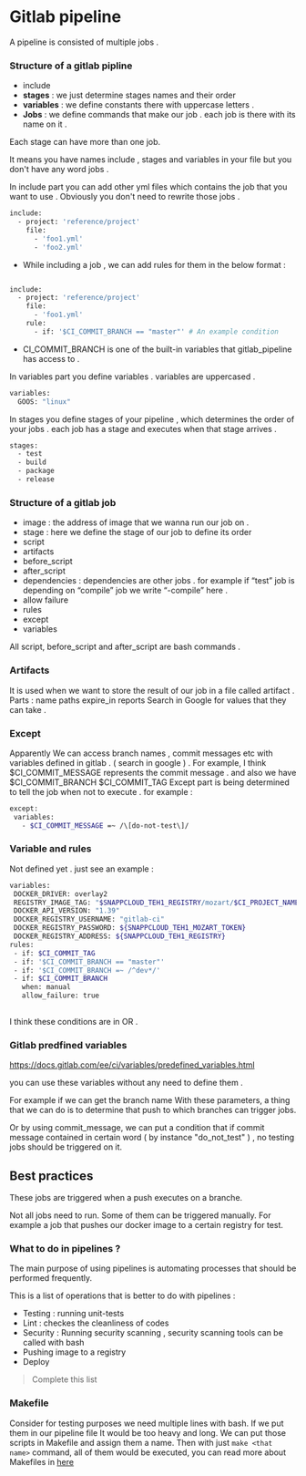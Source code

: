 # Gitlab pipeline

A pipeline is consisted of multiple jobs . 

### Structure of a gitlab pipline

* include
* **stages** : we just determine stages names and their order 
* **variables** :  we define constants there with uppercase letters .
* **Jobs** : we define commands that make our job . each job is there with its name on it . 

Each stage can have more than one job.

It means you have names include , stages and variables 
in your file but you don't have any word jobs . 

In include part you can add other yml files which contains
the job that you want to use . Obviously you don't
need to rewrite those jobs . 

```bash
include:
  - project: 'reference/project'
    file:
      - 'foo1.yml'
      - 'foo2.yml'
```

* While including a job , we can add rules for them in the below format : 

```bash

include:
  - project: 'reference/project'
    file:
      - 'foo1.yml'
    rule:
      - if: '$CI_COMMIT_BRANCH == "master"' # An example condition 
```

* CI_COMMIT_BRANCH is one of the  built-in variables that gitlab_pipeline has access to . 

In variables part you define variables . variables are 
uppercased . 

```bash
variables:
  GOOS: "linux" 
```

In stages you define stages of your pipeline , which 
determines the order of your jobs . each job has a stage
and executes when that stage arrives . 

```bash
stages:
  - test
  - build
  - package
  - release
```

### Structure of a gitlab job
* image :  the address of image that we wanna run our job on . 
* stage : here we define the stage of our job to define its order 
* script
* artifacts
* before_script
* after_script
* dependencies : dependencies are other jobs . for example if  “test” job is depending on “compile” job we write “-compile” here . 
* allow failure 
* rules
* except 
* variables

All script, before_script and after_script are bash commands .

### Artifacts
It is used when we want to store the result of our job in a file called artifact . 
Parts : 
name 
paths
expire_in
reports
Search in Google for values that they can take . 

### Except
Apparently We can access branch names , commit messages etc with variables defined in gitlab . ( search in google ) . For example, I think  $CI_COMMIT_MESSAGE  represents the commit message . and also we have 
$CI_COMMIT_BRANCH
$CI_COMMIT_TAG 
Except part is being determined to tell the job when not to execute . for example : 
```bash
except:
 variables:
   - $CI_COMMIT_MESSAGE =~ /\[do-not-test\]/
```

### Variable and rules
Not defined yet . just see an example :
```bash
variables:
 DOCKER_DRIVER: overlay2
 REGISTRY_IMAGE_TAG: "$SNAPPCLOUD_TEH1_REGISTRY/mozart/$CI_PROJECT_NAME-v2"
 DOCKER_API_VERSION: "1.39"
 DOCKER_REGISTRY_USERNAME: "gitlab-ci"
 DOCKER_REGISTRY_PASSWORD: ${SNAPPCLOUD_TEH1_MOZART_TOKEN}
 DOCKER_REGISTRY_ADDRESS: ${SNAPPCLOUD_TEH1_REGISTRY}
rules:
 - if: $CI_COMMIT_TAG
 - if: '$CI_COMMIT_BRANCH == "master"'
 - if: '$CI_COMMIT_BRANCH =~ /^dev*/'
 - if: $CI_COMMIT_BRANCH
   when: manual
   allow_failure: true
   
```
I think these conditions are in OR . 


### Gitlab predfined variables

https://docs.gitlab.com/ee/ci/variables/predefined_variables.html

you can use these variables without any need to define them  . 

For example if we can get the branch name With these parameters, a thing that we can do is to determine that push to which branches can trigger jobs.

Or by using commit_message, we can put a condition that if commit message contained in certain word ( by instance "do_not_test" ) , no testing jobs should be triggered on it.

## Best practices

These jobs are triggered when a push executes on a branche. 

Not all jobs need to run. Some of them can be triggered manually. For example a job that pushes our docker image to a certain registry for test.

### What to do in pipelines ?
The main purpose of using pipelines is automating processes that should be performed frequently.

This is a list of operations that is better to do with pipelines : 
* Testing : running unit-tests
* Lint : checkes the cleanliness of codes
* Security : Running security scanning , security scanning tools can be called with bash
* Pushing image to a registry
* Deploy

> Complete this list

### Makefile 

Consider for testing purposes we need multiple lines with bash. If we put them in our pipeline file It would be too heavy and long. 
We can put those scripts in Makefile and assign them a name. Then with just `make <that name>` command, all of them would be executed, you can read more about Makefiles in [here](https://github.com/parsaeisa/Notes/blob/main/makefile.md)

